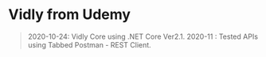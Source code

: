 ﻿# Vidly from Udemy

> 2020-10-24: Vidly Core using .NET Core Ver2.1.
> 2020-11   : Tested APIs using Tabbed Postman - REST Client.
